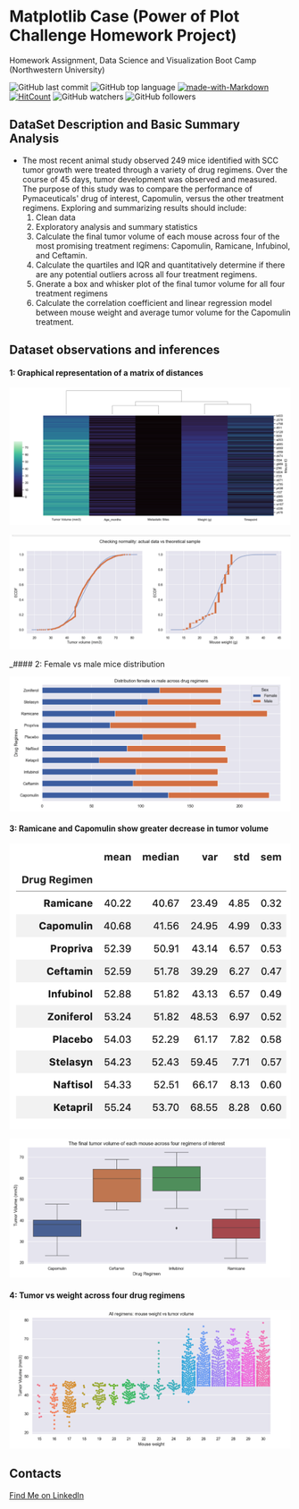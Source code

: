 # Matplotlib Case (Power of Plot Challenge Homework Project)

Homework Assignment, Data Science and Visualization Boot Camp (Northwestern University)

![GitHub last commit](https://img.shields.io/github/last-commit/OlegRyzhkov2020/matplotlib-challenge)
![GitHub top language](https://img.shields.io/github/languages/top/OlegRyzhkov2020/matplotlib-challenge)
[![made-with-Markdown](https://img.shields.io/badge/Made%20with-Markdown-1f425f.svg)](http://commonmark.org)
[![HitCount](http://hits.dwyl.com/OlegRyzhkov2020/matplotlib-challenge.svg)](http://hits.dwyl.com/OlegRyzhkov2020/matplotlib-challenge)
![GitHub watchers](https://img.shields.io/github/watchers/OlegRyzhkov2020/matplotlib-challenge?label=Watch&style=social)
![GitHub followers](https://img.shields.io/github/followers/OlegRyzhkov2020?label=Follow&style=social)

## DataSet Description and Basic Summary Analysis

* The most recent animal study observed 249 mice identified with SCC tumor growth were treated through a variety of drug regimens. Over the course of 45 days, tumor development was observed and measured. The purpose of this study was to compare the performance of Pymaceuticals' drug of interest, Capomulin, versus the other treatment regimens. Exploring and summarizing results should include:
    1. Clean data
    2. Exploratory analysis and summary statistics
    3. Calculate the final tumor volume of each mouse across four of the most promising treatment regimens: Capomulin, Ramicane, Infubinol, and Ceftamin.
    4. Calculate the quartiles and IQR and quantitatively determine if there are any potential outliers across all four treatment regimens.
    5. Gnerate a box and whisker plot of the final tumor volume for all four treatment regimens
    6. Calculate the correlation coefficient and linear regression model between mouse weight and average tumor volume for the Capomulin treatment.

## Dataset observations and inferences

#### 1: Graphical representation of a matrix of distances

![dendrogram](images/dendrogram.png)

![ecdf_chart](images/ecdf.png)

_#### 2: Female vs male mice distribution

![histogram](images/distribution.png)

#### 3: Ramicane and Capomulin show greater decrease in tumor volume

![Drug Regimen table](images/stat_table.png)

![Box plot](images/boxplot.png)

#### 4: Tumor vs weight across four drug regimens

![Swamp plot](images/swampplot.png)

## Contacts
[Find Me on
LinkedIn](https://www.linkedin.com/in/oleg-n-ryzhkov/)
